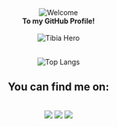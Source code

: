 
<div align="center">
  <img src="https://github.com/ferrarizaum/ferrarizaum/assets/81978698/3b8e08a0-c1e4-4e3b-8f2b-8a664abc2266" alt="Welcome" align="center">
</div>
<div align="center">
  <strong>
  To my GitHub Profile!
  </strong>
</div>
<br/>
<div align="center">
  <img src="https://github.com/ferrarizaum/ferrarizaum/assets/81978698/d661b57b-5715-439c-a35a-1e1aa5b508ed" alt="Tibia Hero">
</div> 
<br/>
<div align="center">
  
![Top Langs](https://github-readme-stats.vercel.app/api/top-langs/?username=ferrarizaum&hide_progress=true&theme=radical)
</div>
<div align="center">
  
## You can find me on:
</div>
<br/>
<div align="center">
  <a href="https://instagram.com/josecferrari" target="_blank"><img src="https://img.shields.io/badge/-Instagram-%23E4405F?style=for-the-badge&logo=instagram&logoColor=white" target="_blank"></a>
  <a href="https://www.linkedin.com/in/jos%C3%A9-ferrari-439b4820a/" target="_blank"><img src="https://img.shields.io/badge/-LinkedIn-%230077B5?style=for-the-badge&logo=linkedin&logoColor=white" target="_blank"></a> 
  <a href = "mailto:licoverpa321@gmail.com"><img src="https://img.shields.io/badge/-Gmail-%23333?style=for-the-badge&logo=gmail&logoColor=white" target="_blank"></a>
</div>

##


